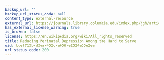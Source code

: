 ```yaml
---
backup_url: ''
backup_url_status_code: null
content_type: external-resource
external_url: https://journals.library.columbia.edu/index.php/jgh/article/view/4887/3078
has_external_license_warning: true
is_broken: false
license: https://en.wikipedia.org/wiki/All_rights_reserved
title: Reducing Perinatal Depression Among the Hard to Serve
uid: bdef715b-d3ea-452c-a056-e2524a35e2ea
url_status_code: 200
---
```

